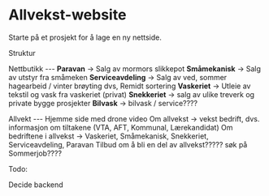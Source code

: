 # Allvekst-website
Starte på et prosjekt for å lage en ny nettside. 


Struktur

Nettbutikk ---
**Paravan** -> Salg av mormors slikkepot
**Småmekanisk** -> Salg av utstyr fra småmeken
**Serviceavdeling** -> Salg av ved, sommer hagearbeid / vinter brøyting dvs, Remidt sortering
**Vaskeriet** -> Utleie av tekstil og vask fra vaskeriet (privat)
**Snekkeriet** -> salg av ulike treverk og private bygge prosjekter
**Bilvask** -> bilvask / service????

Allvekt --- 
Hjemme side med drone video
Om allvekst -> vekst bedrift, dvs. informasjon om tiltakene (VTA, AFT, Kommunal, Lærekandidat)
Om bedriftene i allvekst -> Vaskeriet, Småmekanisk, Snekkeriet, Serviceavdeling, Paravan
Tilbud om å bli en del av allvekst????? 
søk på Sommerjob????

Todo:

Decide backend

